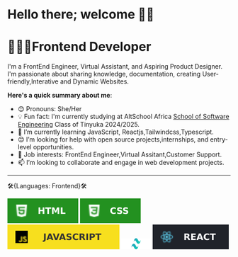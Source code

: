 # Hello there; welcome 👋🏾

#      👩🏽‍💻Frontend Developer

I'm a FrontEnd Engineer, Virtual Assistant, and Aspiring Product Designer.
I'm passionate about sharing knowledge, documentation, creating User-friendly,Interative and Dynamic Websites.

**Here's a quick summary about me**:

- 😊 Pronouns: She/Her
- 💡 Fun fact: I'm currently studying at AltSchool Africa [School of Software Engineering](https://altschoolafrica.com/schools/engineering) Class of Tinyuka 2024/2025.
- 🌱 I’m currently learning JavaScript, Reactjs,Tailwindcss,Typescript.
- 😊 I’m looking for help with open source projects,internships, and entry-level opportunities.
- 💼 Job interests: FrontEnd Engineer,Virtual Assitant,Customer Support.
- 📫  I’m looking to collaborate and engage in web development projects.

---


🛠️{Languages: Frontend}🛠️
<p>
<img src="Images/html.svg"/>
<img src="Images/css.svg"/>
<img src="Images/javascript.svg"/>
<img src="Images/Tailwind.svg" style="width:67px; height:25px;"/>
<img src="Images/react.svg"/>
</p>



